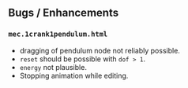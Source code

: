 ## Bugs / Enhancements

### `mec.1crank1pendulum.html`
* dragging of pendulum node not reliably possible.
* `reset` should be possible with `dof > 1`.
* `energy` not plausible.
* Stopping animation while editing.

